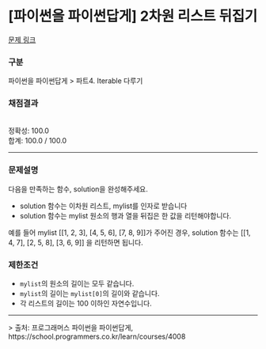 # [파이썬을 파이썬답게] 2차원 리스트 뒤집기

[문제 링크](https://school.programmers.co.kr/learn/courses/4008/lessons/13339) 

### 구분

파이썬을 파이썬답게 > 파트4. Iterable 다루기
### 채점결과

<br/>정확성: 100.0<br/>합계: 100.0 / 100.0

<hr>

### 문제설명
<p>다음을 만족하는 함수, solution을 완성해주세요.
<ul>
<li>solution 함수는 이차원 리스트, mylist를 인자로 받습니다</li>
<li>solution 함수는 mylist 원소의 행과 열을 뒤집은 한 값을 리턴해야합니다.</li>
</ul>
예를 들어 mylist [[1, 2, 3], [4, 5, 6], [7, 8, 9]]가 주어진 경우, solution 함수는 [[1, 4, 7], [2, 5, 8], [3, 6, 9]] 을 리턴하면 됩니다.</p>

### 제한조건
<ul>
<li><code>mylist</code>의 원소의 길이는 모두 같습니다.</li>
<li><code>mylist</code>의 길이는 <code>mylist[0]</code>의 길이와 같습니다.</li>
<li>각 리스트의 길이는 100 이하인 자연수입니다.</li>
</ul>

<hr>
> 출처: 프로그래머스 파이썬을 파이썬답게, https://school.programmers.co.kr/learn/courses/4008
